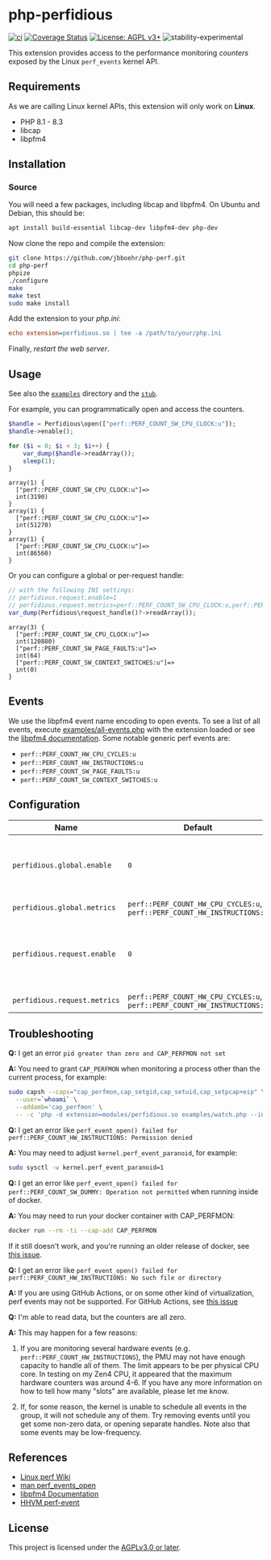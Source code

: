 
# php-perfidious

[![ci](https://github.com/jbboehr/php-perf/actions/workflows/ci.yml/badge.svg)](https://github.com/jbboehr/php-perf/actions/workflows/ci.yml)
[![Coverage Status](https://coveralls.io/repos/github/jbboehr/php-perf/badge.svg?branch=master)](https://coveralls.io/github/jbboehr/php-perf?branch=master)
[![License: AGPL v3+](https://img.shields.io/badge/License-AGPL_v3%2b-blue.svg)](https://www.gnu.org/licenses/agpl-3.0)
![stability-experimental](https://img.shields.io/badge/stability-experimental-orange.svg)

This extension provides access to the performance monitoring *counters* exposed
by the Linux `perf_events` kernel API.

## Requirements

As we are calling Linux kernel APIs, this extension will only work on **Linux**.

* PHP 8.1 - 8.3
* libcap
* libpfm4

## Installation

### Source

You will need a few packages, including libcap and libpfm4. On Ubuntu and
Debian, this should be:

```bash
apt install build-essential libcap-dev libpfm4-dev php-dev
```

Now clone the repo and compile the extension:

```bash
git clone https://github.com/jbboehr/php-perf.git
cd php-perf
phpize
./configure
make
make test
sudo make install
````

Add the extension to your *php.ini*:

```ini
echo extension=perfidious.so | tee -a /path/to/your/php.ini
```

Finally, *restart the web server*.

## Usage

See also the [`examples`](./examples) directory and the [`stub`](./perfidious.stub.php).

For example, you can programmatically open and access the counters.

```php
$handle = Perfidious\open(["perf::PERF_COUNT_SW_CPU_CLOCK:u"]);
$handle->enable();

for ($i = 0; $i < 3; $i++) {
    var_dump($handle->readArray());
    sleep(1);
}
```

```text
array(1) {
  ["perf::PERF_COUNT_SW_CPU_CLOCK:u"]=>
  int(3190)
}
array(1) {
  ["perf::PERF_COUNT_SW_CPU_CLOCK:u"]=>
  int(51270)
}
array(1) {
  ["perf::PERF_COUNT_SW_CPU_CLOCK:u"]=>
  int(86560)
}
```

Or you can configure a global or per-request handle:

```php
// with the following INI settings:
// perfidious.request.enable=1
// perfidious.request.metrics=perf::PERF_COUNT_SW_CPU_CLOCK:u,perf::PERF_COUNT_SW_PAGE_FAULTS:u,perf::PERF_COUNT_SW_CONTEXT_SWITCHES:u
var_dump(Perfidious\request_handle()?->readArray());
```

```text
array(3) {
  ["perf::PERF_COUNT_SW_CPU_CLOCK:u"]=>
  int(120880)
  ["perf::PERF_COUNT_SW_PAGE_FAULTS:u"]=>
  int(64)
  ["perf::PERF_COUNT_SW_CONTEXT_SWITCHES:u"]=>
  int(0)
}
```

## Events

We use the libpfm4 event name encoding to open events. To see a list of all events,
execute [examples/all-events.php](examples/all-events.php) with the extension loaded
or see the [libpfm4 documentation](https://perfmon2.sourceforge.net/docs_v4.html).
Some notable generic perf events are:

* `perf::PERF_COUNT_HW_CPU_CYCLES:u`
* `perf::PERF_COUNT_HW_INSTRUCTIONS:u`
* `perf::PERF_COUNT_SW_PAGE_FAULTS:u`
* `perf::PERF_COUNT_SW_CONTEXT_SWITCHES:u`

## Configuration

| Name | Default | Changeable | Description  |
| --------------------- | -------- | ----------- | ------------ |
| `perfidious.global.enable` | `0` | `PHP_INI_SYSTEM` | Set to `1` to enable the global handle. This handle is kept open between requests. You can read from this handle via e.g. `var_dump(Perfidious\global_handle()?->read());`. |
| `perfidious.global.metrics` | `perf::PERF_COUNT_HW_CPU_CYCLES:u`, `perf::PERF_COUNT_HW_INSTRUCTIONS:u`  | `PHP_INI_SYSTEM` | The metrics to monitor with the global handle. |
| `perfidious.request.enable` | `0` | `PHP_INI_SYSTEM` | Set to `1` to enable the per-request handle. This handle is kept open between requests, but reset before and after. You can read from this handle via e.g. `var_dump(Perfidious\request_handle()?->read());` |
| `perfidious.request.metrics` | `perf::PERF_COUNT_HW_CPU_CYCLES:u`, `perf::PERF_COUNT_HW_INSTRUCTIONS:u`  | `PHP_INI_SYSTEM` | The metrics to monitor with the request handle. |

## Troubleshooting

**Q:** I get an error `pid greater than zero and CAP_PERFMON not set`

**A:** You need to grant `CAP_PERFMON` when monitoring a process other than the
current process, for example:

```bash
sudo capsh --caps="cap_perfmon,cap_setgid,cap_setuid,cap_setpcap+eip" \
  --user=`whoami` \
  --addamb='cap_perfmon' \
  -- -c 'php -d extension=modules/perfidious.so examples/watch.php --interval 2 --pid 1'
```

**Q:** I get an error like
`perf_event_open() failed for perf::PERF_COUNT_HW_INSTRUCTIONS: Permission denied`

**A:** You may need to adjust `kernel.perf_event_paranoid`, for example:

```bash
sudo sysctl -w kernel.perf_event_paranoid=1
```

**Q:** I get an error like
`perf_event_open() failed for perf::PERF_COUNT_SW_DUMMY: Operation not permitted`
when running inside of docker.

**A:** You may need to run your docker container with CAP_PERFMON:

```bash
docker run --rm -ti --cap-add CAP_PERFMON
```

If it still doesn't work, and you're running an older release of docker, see
[this issue](https://github.com/docker/cli/issues/3960).

**Q:** I get an error like
`perf_event_open() failed for perf::PERF_COUNT_HW_INSTRUCTIONS: No such file or directory`

**A:** If you are using GitHub Actions, or on some other kind of virtualization,
perf events may not be supported. For GitHub Actions, see
[this issue](https://github.com/actions/runner-images/issues/4974)

**Q:** I'm able to read data, but the counters are all zero.

**A:** This may happen for a few reasons:

1. If you are monitoring several hardware events (e.g.
`perf::PERF_COUNT_HW_INSTRUCTIONS`), the PMU may not have enough capacity to
handle all of them. The limit appears to be per physical CPU core. In testing
on my Zen4 CPU, it appeared that the maximum hardware counters was around 4-6.
If you have any more information on how to tell how many "slots" are available,
please let me know.

2. If, for some reason, the kernel is unable to schedule all events in the
group, it will not schedule any of them. Try removing events until you get
some non-zero data, or opening separate handles. Note also that some events
may be low-frequency.

## References

* [Linux perf Wiki](https://perf.wiki.kernel.org/index.php/Main_Page)
* [man perf_events_open](https://man7.org/linux/man-pages/man2/perf_event_open.2.html)
* [libpfm4 Documentation](https://perfmon2.sourceforge.net/docs_v4.html)
* [HHVM perf-event](https://github.com/facebook/hhvm/blob/master/hphp/util/perf-event.cpp)

## License

This project is licensed under the [AGPLv3.0 or later](LICENSE.md).
